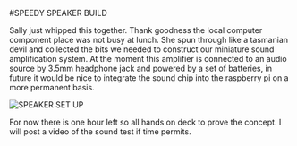 #SPEEDY SPEAKER BUILD

Sally just whipped this together. Thank goodness the local computer component place was not busy at lunch. She spun through like a tasmanian devil and collected the bits we needed to construct our miniature sound amplification system. At the moment this amplifier is connected to an audio source by 3.5mm headphone jack and powered by a set of batteries, in future it would be nice to integrate the sound chip into the raspberry pi on a more permanent basis. 

![SPEAKER SET UP](project_images/speaker-setup.png?raw=true "SPEAKER SET UP")

For now there is one hour left so all hands on deck to prove the concept. I will post a video of the sound test if time permits.
